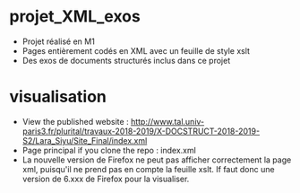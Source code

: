 # projet_XML_exos
- Projet réalisé en M1
- Pages entièrement codés en XML avec un feuille de style xslt
- Des exos de documents structurés inclus dans ce projet

# visualisation

- View the published website : http://www.tal.univ-paris3.fr/plurital/travaux-2018-2019/X-DOCSTRUCT-2018-2019-S2/Lara_Siyu/Site_Final/index.xml
- Page principal if you clone the repo : index.xml
- La nouvelle version de Firefox ne peut pas afficher correctement la page xml, puisqu'il ne prend pas en compte la feuille xslt. If faut donc une version de 6.xxx de Firefox pour la visualiser.
